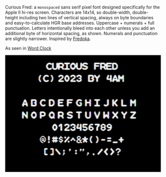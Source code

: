 Curious Fred: a `monospaced` sans serif pixel font designed specifically for the Apple II hi-res screen. Characters are 14x14, so double-width, double-height including two lines of vertical spacing, always on byte boundaries and easy-to-calculate HGR base addresses. Uppercase + numerals + full punctuation. Letters intentionally bleed into each other unless you add an additional byte of horizontal spacing, as shown. Numerals and punctuation are slightly narrower. Inspired by [Fredoka](https://fonts.google.com/specimen/Fredoka).

As seen in [Word Clock](https://github.com/a2-4am/word-clock)

![screenshot of font sample](sample.png)
